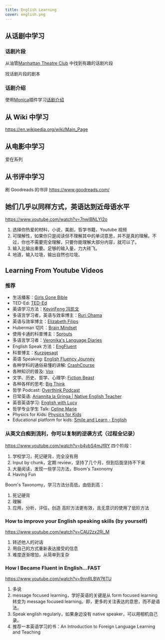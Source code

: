 ```yaml
---
title: English Learning
cover: english.png
---
```


## 从话剧中学习

### 话剧片段

从油管[Manhattan Theatre Club](https://www.youtube.com/watch?v=Ud4EAsZamzc) 中找到有趣的话剧片段

找话剧片段的剧本

### 话剧介绍

使用[Monica](https://monica.im/?index=1&from=extension_nav)插件学习[话剧介绍](https://www.manhattantheatreclub.com/)

## 从 Wiki 中学习

<https://en.wikipedia.org/wiki/Main_Page>

## 从电影中学习

爱在系列

## 从书评中学习

刷 Goodreads 的书评
<https://www.goodreads.com/>

## 她们几乎以同样方式，英语达到近母语水平

<https://www.youtube.com/watch?v=7nwIBNLYl2o>

1. 选择你热爱的材料，小说，美剧，哲学书籍，Youtube 视频
2. 可理解性，如果你只是阅读但不理解其中的单词意思，并不是真的理解。不过，你也不需要完全理解，只要你能理解大部分内容，就可以了。
3. 输入比输出重要。足够的输入量，力大砖飞。
4. 地道，输入垃圾，输出自然也垃圾。

## Learning From Youtube Videos

### 推荐

- 生活播客：[Girls Gone Bible](https://www.youtube.com/@GirlsGoneBible)
- TED-Ed: [TED-Ed](https://www.youtube.com/@TEDEd)
- 英语学习方法：[KevinFeng 冯凯文](https://www.youtube.com/@IAmKevinFeng)
- 多语言学习者，英语与效率博主：[Ruri Ohama](https://www.youtube.com/@ruriohama)
- 英语与效率博主：[Elizabeth Filips](https://www.youtube.com/@elizabethfilips)
- Huberman 切片：[Brain Mindset](https://www.youtube.com/@brain.mindset)
- 使用卡通的科普博主：[Sprouts](https://www.youtube.com/@sprouts)
- 多语言学习者：[Veronika's Language Diaries](https://www.youtube.com/@veronika_languagediaries)
- English Speak 方法：[EngFluent](https://www.youtube.com/@EngfluentPlus)
- 科普博主：[Kurzgesagt](https://www.youtube.com/@Kurzgesagt)
- 英语 Speaking: [English Fluency Journey](https://www.youtube.com/@EnglishFluencyJourney)
- 各种学科的通俗易懂的讲解: [CrashCourse](https://www.youtube.com/@crashcourse)
- 各种知识的普及: [Vox](https://www.youtube.com/@Vox)
- 文学、历史、哲学、心理学: [Fiction Beast](https://www.youtube.com/@Fiction_Beast)
- 各种各样的思考: [Big Think](https://www.youtube.com/@bigthink)
- 哲学 Podcast: [Overthink Podcast](https://www.youtube.com/@OverthinkPodcastPhilosophy)
- 日常英语: [Ariannita la Gringa | Native English Teacher](https://www.youtube.com/@ariannitalagringa)
- 英音英语学习: [English with Lucy](https://www.youtube.com/@EnglishwithLucy)
- 哲学专业学生 Talk: [Celine Marie](https://www.youtube.com/@celine_marie)
- Physics for Kids: [Physics for Kids](https://www.youtube.com/playlist?list=PLFMuuV5u2TAv6ySNBG0DG-ITNQS8XYqcv)
- Educational platform for kids: [Smile and Learn - English ](https://www.youtube.com/@SmileandLearnEnglish/playlists)

### 从英文白痴到流利，你可以复制的逆袭方式（过程全记录）

<https://www.youtube.com/watch?v=b4vbS4mJfRY>
四个阶段：

1. 学校学习，死记硬背，完全没有用
2. Input by chunk，定期 review，坚持了几个月，但到后面坚持不下来
3. 大量阅读，发现一些学习方法，Bloom's Taxonomy
4. Having Fun

Boom's Taxonomy，学习方法分高低，由低到高：

1. 死记硬背
2. 理解
3. 应用，分析，评估，创造
   高阶方法更有效，且无意识的使用了低阶方法

### How to improve your English speaking skills (by yourself)

<https://www.youtube.com/watch?v=CAU2zx2Ri_M>

1. 转述他人的对话
2. 用自己的方式重新表达接受的信息
3. 难度逐渐增加，从简单到复杂

### How I Became Fluent in English...FAST

<https://www.youtube.com/watch?v=9nnRLBW76TU>

1. 多说
2. message focused learning，学好英语的关键是从 form focused learning 转变为 message focused learning。即，更多的关注表达的意思，而不是语法。
3. Speak english regularly，如果身边没有 native speaker，可以用相机自己录。
4. 推荐一本英语学习的书：An Introduction to Foreign Language Learning and Teaching
